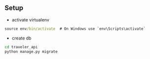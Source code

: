 ## Setup
* activate virtualenv 
```cmd
source env/bin/activate  # On Windows use `env\Scripts\activate`
```
* create db
```cmd
cd traveler_api
python manage.py migrate
```

